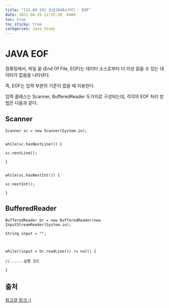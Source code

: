 ```yaml
---
title: "[21.04.29] 초급JAVA스터디 - EOF"
date: 2021-04-29 12:55:28 -0400
toc: true
toc_sticky: true
categories: Java_Study
---
```



# JAVA EOF

컴퓨팅에서, 파일 끝 (End Of File, EOF)는 데이터 소스로부터 더 이상 읽을 수 있는 데이터가 없음을 나타낸다.

즉, EOF는 입력 부분의 기준이 없을 때 이용한다.      


입력 클래스는 Scanner, BufferedReader 두가지로 구성되는데, 각각의 EOF 처리 방법은 다음과 같다.


## Scanner

	Scanner sc = new Scanner(System.in);
	
	
	while(sc.hasNextLine()) {
	
	sc.nextLine();
	
	}
	
	
	while(sc.hasNextInt()) {
	
	sc.nextInt();
	
	}

## BufferedReader

	BufferedReader br = new BufferedReader(new InputStreamReader(System.in);
	
	String input = "";
	
	
	
	while((input = br.readLine()) != null) {
	
	//......실행 코드
	
	}



## 출처
[참고글 링크 :)](https://mygumi.tistory.com/236) 
